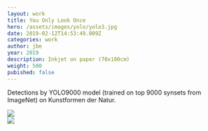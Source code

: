 ```yaml
---
layout: work
title: You Only Look Once
hero: /assets/images/yolo/yolo3.jpg
date: 2019-02-12T14:53:49.009Z
categories: work
author: jbe
year: 2019
description: Inkjet on paper (70x100cm)
weight: 500
pubished: false
---
```



<div class="pad">

Detections by YOLO9000 model (trained on top 9000 synsets from ImageNet) on Kunstformen der Natur.

</div>



<div class="row">
	<div class="column">
		<img src="/assets/images/yolo/yolo-1.jpg"/>
	</div>
	<div class="column">
		<img src="/assets/images/yolo/yolo-2.jpg"/>
	</div>
</div>


